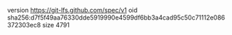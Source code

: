 version https://git-lfs.github.com/spec/v1
oid sha256:d7f5f49aa76330dde5919990e4599df6bb3a4cad95c50c71112e086372303ec8
size 4791
